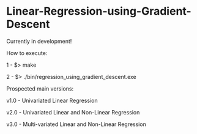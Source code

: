 # Linear-Regression-using-Gradient-Descent

Currently in development!

How to execute:

1 - $> make

2 - $> ./bin/regression_using_gradient_descent.exe

Prospected main versions:

v1.0 - Univariated Linear Regression

v2.0 - Univariated Linear and Non-Linear Regression

v3.0 - Multi-variated Linear and Non-Linear Regression
